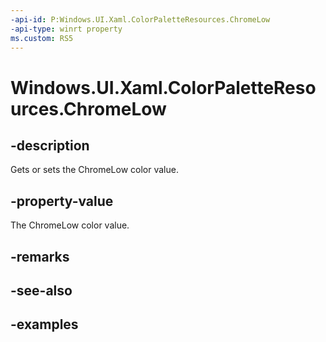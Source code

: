 ```yaml
---
-api-id: P:Windows.UI.Xaml.ColorPaletteResources.ChromeLow
-api-type: winrt property
ms.custom: RS5
---
```


<!-- Property syntax.
public IReference<Color> ChromeLow { get;  set; }
-->

# Windows.UI.Xaml.ColorPaletteResources.ChromeLow

## -description

Gets or sets the ChromeLow color value.



## -property-value

The ChromeLow color value.

## -remarks

## -see-also

## -examples

